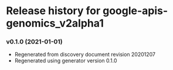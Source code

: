 # Release history for google-apis-genomics_v2alpha1

### v0.1.0 (2021-01-01)

* Regenerated from discovery document revision 20201207
* Regenerated using generator version 0.1.0

